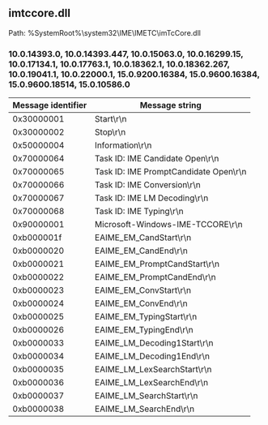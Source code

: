 ## imtccore.dll

Path: %SystemRoot%\system32\IME\IMETC\imTcCore.dll

### 10.0.14393.0, 10.0.14393.447, 10.0.15063.0, 10.0.16299.15, 10.0.17134.1, 10.0.17763.1, 10.0.18362.1, 10.0.18362.267, 10.0.19041.1, 10.0.22000.1, 15.0.9200.16384, 15.0.9600.16384, 15.0.9600.18514, 15.0.10586.0

Message identifier | Message string
--- | ---
0x30000001 | Start\r\n
0x30000002 | Stop\r\n
0x50000004 | Information\r\n
0x70000064 | Task ID: IME Candidate Open\r\n
0x70000065 | Task ID: IME PromptCandidate Open\r\n
0x70000066 | Task ID: IME Conversion\r\n
0x70000067 | Task ID: IME LM Decoding\r\n
0x70000068 | Task ID: IME Typing\r\n
0x90000001 | Microsoft-Windows-IME-TCCORE\r\n
0xb000001f | EAIME_EM_CandStart\r\n
0xb0000020 | EAIME_EM_CandEnd\r\n
0xb0000021 | EAIME_EM_PromptCandStart\r\n
0xb0000022 | EAIME_EM_PromptCandEnd\r\n
0xb0000023 | EAIME_EM_ConvStart\r\n
0xb0000024 | EAIME_EM_ConvEnd\r\n
0xb0000025 | EAIME_EM_TypingStart\r\n
0xb0000026 | EAIME_EM_TypingEnd\r\n
0xb0000033 | EAIME_LM_Decoding1Start\r\n
0xb0000034 | EAIME_LM_Decoding1End\r\n
0xb0000035 | EAIME_LM_LexSearchStart\r\n
0xb0000036 | EAIME_LM_LexSearchEnd\r\n
0xb0000037 | EAIME_LM_SearchStart\r\n
0xb0000038 | EAIME_LM_SearchEnd\r\n
